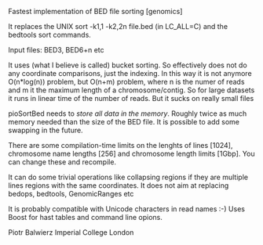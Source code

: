 Fastest implementation of BED file sorting [genomics]

It replaces the UNIX sort -k1,1 -k2,2n file.bed (in LC_ALL=C)
and the bedtools sort commands.

Input files: BED3, BED6+n etc

It uses (what I believe is called) bucket sorting. So effectively does not do any coordinate comparisons,
just the indexing. In this way it is not anymore O(n*log(n)) problem, but O(n+m) problem, where n is the numer of reads
and m it the maximum length of a chromosome/contig. So for large datasets it runs in linear time of the number of reads.
But it sucks on really small files


pioSortBed needs to *store all data in the memory*. Roughly twice as much memory needed than
the size of the BED file. It is possible to add some swapping in the future.

There are some compilation-time limits on the lenghts of lines [1024], chromosome name lengths [256]
and chromosome length limits [1Gbp]. You can change these and recompile.

It can do some trivial operations like collapsing regions if they are multiple lines regions with the same coordinates.
It does not aim at replacing bedops, bedtools, GenomicRanges etc

It is probably compatible with Unicode characters in read names :-) Uses Boost for hast tables and command line opions.


Piotr Balwierz
Imperial College London
